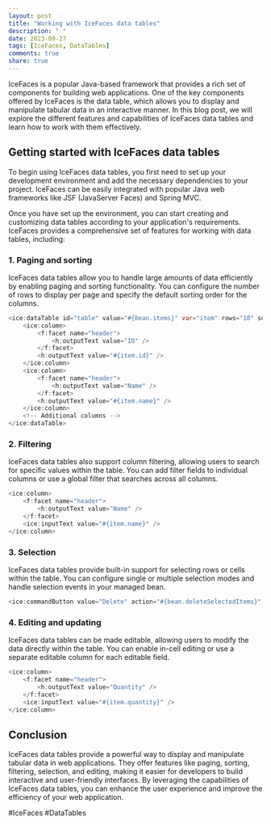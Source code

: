 ```yaml
---
layout: post
title: "Working with IceFaces data tables"
description: " "
date: 2023-09-27
tags: [IceFaces, DataTables]
comments: true
share: true
---
```


IceFaces is a popular Java-based framework that provides a rich set of components for building web applications. One of the key components offered by IceFaces is the data table, which allows you to display and manipulate tabular data in an interactive manner. In this blog post, we will explore the different features and capabilities of IceFaces data tables and learn how to work with them effectively.

## Getting started with IceFaces data tables

To begin using IceFaces data tables, you first need to set up your development environment and add the necessary dependencies to your project. IceFaces can be easily integrated with popular Java web frameworks like JSF (JavaServer Faces) and Spring MVC.

Once you have set up the environment, you can start creating and customizing data tables according to your application's requirements. IceFaces provides a comprehensive set of features for working with data tables, including:

### 1. Paging and sorting

IceFaces data tables allow you to handle large amounts of data efficiently by enabling paging and sorting functionality. You can configure the number of rows to display per page and specify the default sorting order for the columns.

```java
<ice:dataTable id="table" value="#{bean.items}" var="item" rows="10" sortable="true">
    <ice:column>
        <f:facet name="header">
            <h:outputText value="ID" />
        </f:facet>
        <h:outputText value="#{item.id}" />
    </ice:column>
    <ice:column>
        <f:facet name="header">
            <h:outputText value="Name" />
        </f:facet>
        <h:outputText value="#{item.name}" />
    </ice:column>
    <!-- Additional columns -->
</ice:dataTable>
```

### 2. Filtering

IceFaces data tables also support column filtering, allowing users to search for specific values within the table. You can add filter fields to individual columns or use a global filter that searches across all columns.

```java
<ice:column>
    <f:facet name="header">
        <h:outputText value="Name" />
    </f:facet>
    <ice:inputText value="#{item.name}" />
</ice:column>
```

### 3. Selection

IceFaces data tables provide built-in support for selecting rows or cells within the table. You can configure single or multiple selection modes and handle selection events in your managed bean.

```java
<ice:commandButton value="Delete" action="#{bean.deleteSelectedItems}" />
```

### 4. Editing and updating

IceFaces data tables can be made editable, allowing users to modify the data directly within the table. You can enable in-cell editing or use a separate editable column for each editable field.

```java
<ice:column>
    <f:facet name="header">
        <h:outputText value="Quantity" />
    </f:facet>
    <ice:inputText value="#{item.quantity}" />
</ice:column>
```

## Conclusion

IceFaces data tables provide a powerful way to display and manipulate tabular data in web applications. They offer features like paging, sorting, filtering, selection, and editing, making it easier for developers to build interactive and user-friendly interfaces. By leveraging the capabilities of IceFaces data tables, you can enhance the user experience and improve the efficiency of your web application.

#IceFaces #DataTables